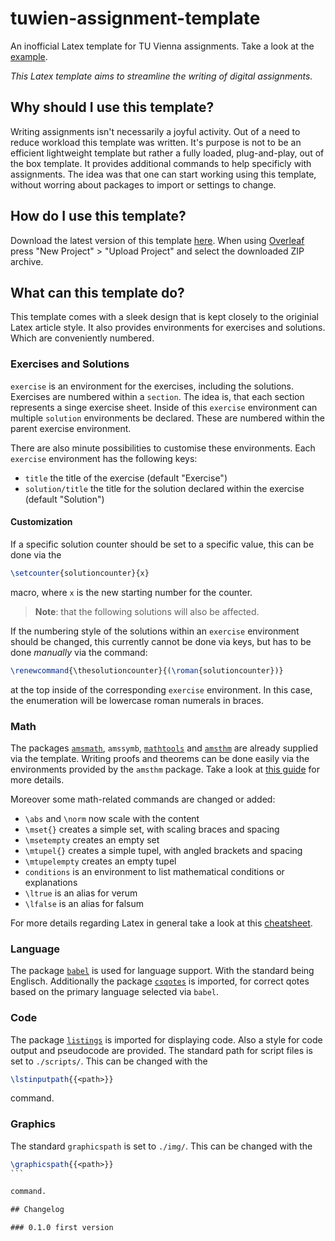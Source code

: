 # tuwien-assignment-template

An inofficial Latex template for TU Vienna assignments. Take a look at the [example](https://github.com/Smonman/tuwien-assignment-template/blob/main/example.pdf).

_This Latex template aims to streamline the writing of digital assignments._

## Why should I use this template?

Writing assignments isn't necessarily a joyful activity. Out of a need to reduce workload this template was written. It's purpose is not to be an efficient lightweight template but rather a fully loaded, plug-and-play, out of the box template. It provides additional commands to help specificly with assignments. The idea was that one can start working using this template, without worring about packages to import or settings to change.

## How do I use this template?

Download the latest version of this template [here](https://github.com/Smonman/tuwien-assignment-template/releases). When using [Overleaf](https://www.overleaf.com/project) press "New Project" > "Upload Project" and select the downloaded ZIP archive.

## What can this template do?

This template comes with a sleek design that is kept closely to the originial Latex article style. It also provides environments for exercises and solutions. Which are conveniently numbered.

### Exercises and Solutions

`exercise` is an environment for the exercises, including the solutions. Exercises are numbered within a `section`. The idea is, that each section represents a singe exercise sheet. Inside of this `exercise` environment can multiple `solution` environments be declared. These are numbered within the parent exercise environment.

There are also minute possibilities to customise these environments. Each `exercise` environment has the following keys:

- `title` the title of the exercise (default "Exercise")
- `solution/title` the title for the solution declared within the exercise (default "Solution")

#### Customization

If a specific solution counter should be set to a specific value, this can be done via the

```tex
\setcounter{solutioncounter}{x}
```

macro, where `x` is the new starting number for the counter.
> **Note**: that the following solutions will also be affected.

If the numbering style of the solutions within an `exercise` environment should be changed, this currently cannot be done via keys, but has to be done _manually_ via the command:

```tex
\renewcommand{\thesolutioncounter}{(\roman{solutioncounter})}
```

at the top inside of the corresponding `exercise` environment. In this case, the enumeration will be lowercase roman numerals in braces.

### Math

The packages [`amsmath`](https://ctan.org/pkg/amsmath), `amssymb`, [`mathtools`](https://ctan.org/pkg/mathtools) and [`amsthm`](https://ctan.org/pkg/amsthm) are already supplied via the template. Writing proofs and theorems can be done easily via the environments provided by the `amsthm` package. Take a look at [this guide](https://de.overleaf.com/learn/latex/Theorems_and_proofs) for more details.

Moreover some math-related commands are changed or added:

- `\abs` and `\norm` now scale with the content
- `\mset{}` creates a simple set, with scaling braces and spacing
- `\msetempty` creates an empty set
- `\mtupel{}` creates a simple tupel, with angled brackets and spacing
- `\mtupelempty` creates an empty tupel
- `conditions` is an environment to list mathematical conditions or explanations
- `\ltrue` is an alias for verum
- `\lfalse` is an alias for falsum

For more details regarding Latex in general take a look at this [cheatsheet](https://de.overleaf.com/latex/templates/a-quick-guide-to-latex/fghqpfgnxggz).

### Language

The package [`babel`](https://ctan.org/pkg/babel) is used for language support. With the standard being Englisch. Additionally the package [`csqotes`](https://ctan.org/pkg/csquotes) is imported, for correct qotes based on the primary language selected via `babel`.

### Code

The package [`listings`](https://ctan.org/pkg/listings) is imported for displaying code. Also a style for code output and pseudocode are provided. The standard path for script files is set to `./scripts/`. This can be changed with the

```tex
\lstinputpath{{<path>}}
```

command.

### Graphics

The standard `graphicspath` is set to `./img/`. This can be changed with the 

````tex
\graphicspath{{<path>}}
```

command.

## Changelog

### 0.1.0 first version
